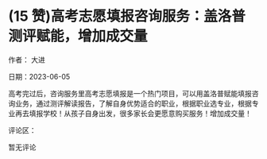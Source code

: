 
# (15 赞)高考志愿填报咨询服务：盖洛普测评赋能，增加成交量

作者：  大进

日期：2023-06-05

高考完过后，咨询服务里高考志愿填报是一个热门项目，可以用盖洛普赋能填报咨询业务，通过测评解读报告，了解自身优势适合的职业，根据职业选专业，根据专业再去填报学校！从孩子自身出发，很多家长会更愿意购买服务！增加成交量！

评论区：

暂无评论
